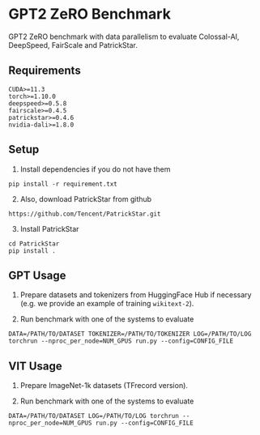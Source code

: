 # GPT2 ZeRO Benchmark
GPT2 ZeRO benchmark with data parallelism to evaluate Colossal-AI, DeepSpeed, FairScale and PatrickStar.

## Requirements
```
CUDA>=11.3
torch>=1.10.0
deepspeed>=0.5.8
fairscale>=0.4.5
patrickstar>=0.4.6
nvidia-dali>=1.8.0
```

## Setup
1. Install dependencies if you do not have them
```
pip install -r requirement.txt
```
2. Also, download PatrickStar from github
```
https://github.com/Tencent/PatrickStar.git
```
3. Install PatrickStar
```
cd PatrickStar
pip install .
```

## GPT Usage

1. Prepare datasets and tokenizers from HuggingFace Hub if necessary (e.g. we provide an example of training `wikitext-2`).

2. Run benchmark with one of the systems to evaluate
```
DATA=/PATH/TO/DATASET TOKENIZER=/PATH/TO/TOKENIZER LOG=/PATH/TO/LOG torchrun --nproc_per_node=NUM_GPUS run.py --config=CONFIG_FILE
```

## VIT Usage
1. Prepare ImageNet-1k datasets (TFrecord version).

2. Run benchmark with one of the systems to evaluate
```
DATA=/PATH/TO/DATASET LOG=/PATH/TO/LOG torchrun --nproc_per_node=NUM_GPUS run.py --config=CONFIG_FILE
```